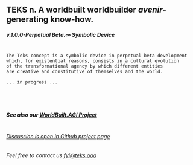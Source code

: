 ## **TEKS** n. A worldbuilt worldbuilder *avenir*-generating know-how.

##### v.1.0.0-Perpetual Beta.∞ Symbolic Device <br><br>

```
The Teks concept is a symbolic device in perpetual beta development 
which, for existential reasons, consists in a cultural evolution 
of the transformational agency by which different entities 
are creative and constitutive of themselves and the world.

... in progress ...
```

##### <br><br><br>See also our [WorldBuilt.AGI Project](http://www.worldbuilt.ai)

###### <br>[Discussion is open in Github project page](https://github.com/julie-technilab-design/teks-fyi/discussions)
###### Feel free to contact us fyi@teks.ooo
